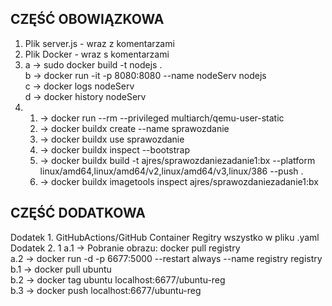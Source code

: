 ## CZĘŚĆ OBOWIĄZKOWA
1. Plik server.js - wraz z komentarzami
2. Plik Docker - wraz s komentarzami
3.  a -> sudo docker build -t nodejs . <br>
    b -> docker run -it -p 8080:8080 --name nodeServ nodejs <br>
    c -> docker logs nodeServ <br>
    d -> docker history nodeServ
4.  1. -> docker run --rm --privileged multiarch/qemu-user-static
    2. -> docker buildx create --name sprawozdanie
    3. -> docker buildx use sprawozdanie
    4. -> docker buildx inspect --bootstrap
    5. -> docker buildx build -t ajres/sprawozdaniezadanie1:bx --platform linux/amd64,linux/amd64/v2,linux/amd64/v3,linux/386 --push .
    6. -> docker buildx imagetools inspect ajres/sprawozdaniezadanie1:bx

## CZĘŚĆ DODATKOWA
Dodatek 1. GitHubActions/GitHub Container Regitry wszystko w pliku .yaml <br>
Dodatek 2.  1   a.1 -> Pobranie obrazu: docker pull registry <br>
                a.2 -> docker run -d -p 6677:5000 --restart always --name registry registry <br>
                b.1 -> docker pull ubuntu<br>
                b.2 -> docker tag ubuntu localhost:6677/ubuntu-reg<br>
                b.3 -> docker push localhost:6677/ubuntu-reg<br>
